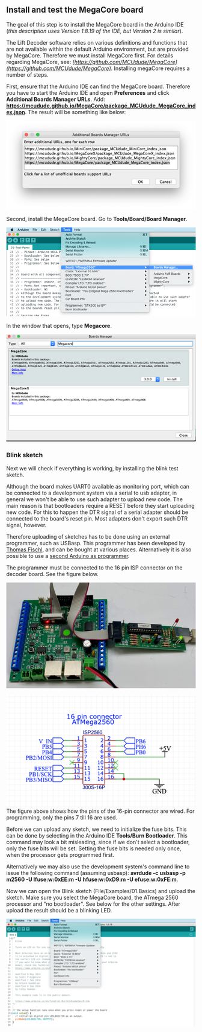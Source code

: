 ## Install and test the MegaCore board

The goal of this step is to install the MegaCore board in the Arduino IDE (*this description uses Version 1.8.19 of the IDE, but Version 2 is similar*).

The Lift Decoder software relies on various definitions and functions that are not available within the default Arduino environment, but are provided by MegaCore. Therefore we must install MegaCore first. For details regarding MegaCore, see: *[https://github.com/MCUdude/MegaCore](https://github.com/MCUdude/MegaCore)*. Installing megaCore requires a number of steps.

First, ensure that the Arduino IDE can find the MegaCore board. Therefore you have to start the Arduino IDE and open **Preferences** and click **Additional Boards Manager URLs**. Add: **https://mcudude.github.io/MegaCore/package_MCUdude_MegaCore_index.json**. The result will be something like below:<center><img src="Figures/Additional_Board_Manager_URLs.png"></center>

Second, install the MegaCore board. Go to **Tools/Board/Board Manager**.<center><img src="Figures/ScreenShot-Board-Manager.png"></center>

In the window that opens, type **Megacore**. <center><img src="Figures/ScreenShot-MegacoreV3.png"></center>


### Blink sketch ###
Next we will check if everything is working, by installing the blink test sketch.

Although the board makes UART0 available as monitoring port, which can be connected to a development system via a serial to usb adapter, in general we won't be able to use such adapter to upload new code. The main reason is that bootloaders require a RESET before they start uploading new code. For this to happen the DTR signal of a serial adapter should be connected to the board's reset pin. Most adapters don't export such DTR signal, however.

Therefore uploading of sketches has to be done using an external programmer, such as USBasp. This programmer has been developed by [Thomas Fischl](https://www.fischl.de/usbasp/), and can be bought at various places. Alternatively it is also possible to use a [second Arduino as programmer](https://docs.arduino.cc/built-in-examples/arduino-isp/ArduinoISP).

The programmer must be connected to the 16 pin ISP connector on the decoder board. See the figure below. <center><img src="Figures/USBAsp-Blink.jpeg"></center>

<center><img src="Figures/Schematics-ISP-connector.png"></center> The figure above shows how the pins of the 16-pin connector are wired. For programming, only the pins 7 till 16 are used.

<P>

Before we can upload any sketch, we need to initialize the fuse bits. This can be done by selecting in the Arduino IDE **Tools/Burn Bootloader**. This command may look a bit misleading, since if we don't select a bootloader, only the fuse bits will be set. Setting the fuse bits is needed only once, when the processor gets programmed first.

Alternatively we may also use the development system's command line to issue the following command (assuming usbasp): **avrdude -c usbasp -p m2560 -U lfuse:w:0xEE:m -U hfuse:w:0xD9:m -U efuse:w:0xFE:m**.

Now we can open the Blink sketch (File/Examples/01.Basics) and upload the sketch. Make sure you select the MegaCore board, the ATmega 2560 processor and "no bootloader". See below for the other settings. After upload the result should be a blinking LED.
<center><img src="Figures/ScreenShot-CompileOptions.png"></center>
